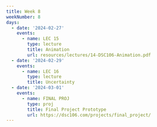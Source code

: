 ```yaml
---
title: Week 8
weekNumber: 8
days:
  - date: '2024-02-27'
    events:
      - name: LEC 15
        type: lecture
        title: Animation
        url: resources/lectures/14-DSC106-Animation.pdf
  - date: '2024-02-29'
    events:
      - name: LEC 16
        type: lecture
        title: Uncertainty
  - date: '2024-03-01'
    events:
      - name: FINAL PROJ
        type: proj
        title: Final Project Prototype
        url: https://dsc106.com/projects/final_project/
---
```

